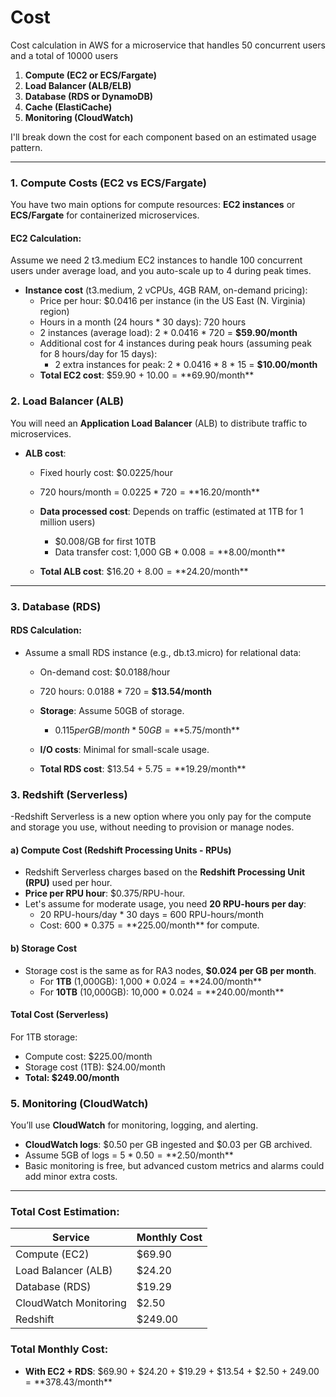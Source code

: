 # Cost
Cost calculation in AWS for a microservice that handles 50 concurrent users and a total of 10000 users
1. **Compute (EC2 or ECS/Fargate)**
2. **Load Balancer (ALB/ELB)**
3. **Database (RDS or DynamoDB)**
4. **Cache (ElastiCache)**
5. **Monitoring (CloudWatch)**

I'll break down the cost for each component based on an estimated usage pattern.

---

### 1. **Compute Costs (EC2 vs ECS/Fargate)**
You have two main options for compute resources: **EC2 instances** or **ECS/Fargate** for containerized microservices.

#### **EC2  Calculation**:
Assume we need 2 t3.medium EC2 instances to handle 100 concurrent users under average load, and you auto-scale up to 4 during peak times.

- **Instance cost** (t3.medium, 2 vCPUs, 4GB RAM, on-demand pricing):
  - Price per hour: $0.0416 per instance (in the US East (N. Virginia) region)
  - Hours in a month (24 hours * 30 days): 720 hours
  - 2 instances (average load): 2 * 0.0416 * 720 = **$59.90/month**
  - Additional cost for 4 instances during peak hours (assuming peak for 8 hours/day for 15 days):
    - 2 extra instances for peak: 2 * 0.0416 * 8 * 15 = **$10.00/month**
  - **Total EC2 cost**: $59.90 + $10.00 = **$69.90/month**

### 2. **Load Balancer (ALB)**
You will need an **Application Load Balancer** (ALB) to distribute traffic to microservices.

- **ALB cost**:
  - Fixed hourly cost: $0.0225/hour
  - 720 hours/month = $0.0225 * 720 = **$16.20/month**
  - **Data processed cost**: Depends on traffic (estimated at 1TB for 1 million users)
    - $0.008/GB for first 10TB
    - Data transfer cost: 1,000 GB * $0.008 = **$8.00/month**

  - **Total ALB cost**: $16.20 + $8.00 = **$24.20/month**

---

### 3. **Database (RDS)**

#### **RDS Calculation**:
- Assume a small RDS instance (e.g., db.t3.micro) for relational data:
  - On-demand cost: $0.0188/hour
  - 720 hours: 0.0188 * 720 = **$13.54/month**
  - **Storage**: Assume 50GB of storage.
    - $0.115 per GB/month * 50GB = **$5.75/month**
  - **I/O costs**: Minimal for small-scale usage.

  - **Total RDS cost**: $13.54 + $5.75 = **$19.29/month**

### 3. **Redshift (Serverless)**

-Redshift Serverless is a new option where you only pay for the compute and storage you use, without needing to provision or manage nodes.

#### a) **Compute Cost (Redshift Processing Units - RPUs)**
- Redshift Serverless charges based on the **Redshift Processing Unit (RPU)** used per hour.
- **Price per RPU hour**: $0.375/RPU-hour.
- Let's assume for moderate usage, you need **20 RPU-hours per day**:
  - 20 RPU-hours/day * 30 days = 600 RPU-hours/month
  - Cost: 600 * $0.375 = **$225.00/month** for compute.

#### b) **Storage Cost**
- Storage cost is the same as for RA3 nodes, **$0.024 per GB per month**.
  - For **1TB** (1,000GB): 1,000 * $0.024 = **$24.00/month**
  - For **10TB** (10,000GB): 10,000 * $0.024 = **$240.00/month**

#### **Total Cost (Serverless)**

For 1TB storage:
- Compute cost: $225.00/month
- Storage cost (1TB): $24.00/month
- **Total: $249.00/month**

### 5. **Monitoring (CloudWatch)**
You’ll use **CloudWatch** for monitoring, logging, and alerting.

- **CloudWatch logs**: $0.50 per GB ingested and $0.03 per GB archived.
- Assume 5GB of logs = 5 * $0.50 = **$2.50/month**
- Basic monitoring is free, but advanced custom metrics and alarms could add minor extra costs.

---

### **Total Cost Estimation**:

| **Service**              | **Monthly Cost**       |
|--------------------------|------------------------|
| Compute (EC2)             | $69.90                 |
| Load Balancer (ALB)       | $24.20                 |
| Database (RDS)            | $19.29                 |
| CloudWatch Monitoring     | $2.50                  |
| Redshift                  | $249.00                 |

### **Total Monthly Cost**:
- **With EC2 + RDS**: $69.90 + $24.20 + $19.29 + $13.54 + $2.50 + $249.00  = **$378.43/month**
